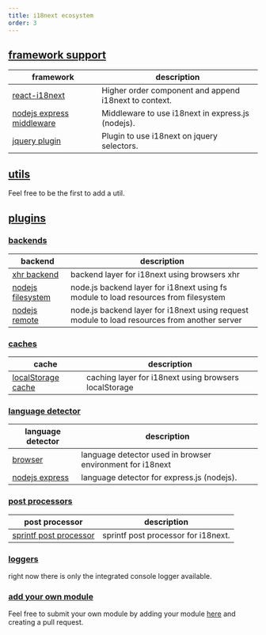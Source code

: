 ```yaml
---
title: i18next ecosystem
order: 3
---
```




<a name="frameworks"></a>
## [framework support](#frameworks)

<div class="optionstable">

framework         | description
----------------- | --------------------
[react-i18next](https://github.com/i18next/react-i18next) | Higher order component and append i18next to context.
[nodejs express middleware](https://github.com/i18next/i18next-express-middleware) | Middleware to use i18next in express.js (nodejs).
[jquery plugin](https://github.com/i18next/jquery-i18next) | Plugin to use i18next on jquery selectors.


</div>


<a name="utils"></a>
## [utils](#utils)

Feel free to be the first to add a util.



<a name="plugins"></a>
## [plugins](#plugins)

<a name="backends"></a>
### [backends](#backends)

<div class="optionstable">

backend           | description
----------------- | --------------------
[xhr backend](https://github.com/i18next/i18next-xhr-backend) | backend layer for i18next using browsers xhr
[nodejs filesystem](https://github.com/i18next/i18next-node-fs-backend) | node.js backend layer for i18next using fs module to load resources from filesystem
[nodejs remote](https://github.com/i18next/i18next-node-remote-backend) | node.js backend layer for i18next using request module to load resources from another server

</div>



<a name="caches"></a>
### [caches](#caches)

<div class="optionstable">

cache             | description
----------------- | --------------------
[localStorage cache](https://github.com/i18next/i18next-localStorage-cache) | caching layer for i18next using browsers localStorage

</div>




<a name="languagedetector"></a>
### [language detector](#languagedetector)

<div class="optionstable">

language detector | description
----------------- | --------------------
[browser](https://github.com/i18next/i18next-browser-languageDetector) | language detector used in browser environment for i18next
[nodejs express](https://github.com/i18next/i18next-express-middleware) | language detector for express.js (nodejs).

</div>




<a name="postprocessors"></a>
### [post processors](#postprocessors)

<div class="optionstable">

post processor    | description
----------------- | --------------------
[sprintf post processor](https://github.com/i18next/i18next-sprintf-postProcessor) | sprintf post processor for i18next.

</div>


<a name="loggers"></a>
### [loggers](#loggers)

right now there is only the integrated console logger available.


<a name="add-your-own"></a>
### [add your own module](#add-your-own)

Feel free to submit your own module by adding your module [here](https://github.com/i18next/i18next.com/blob/master/pages/docs/ecosystem/index.md) and creating a pull request.
